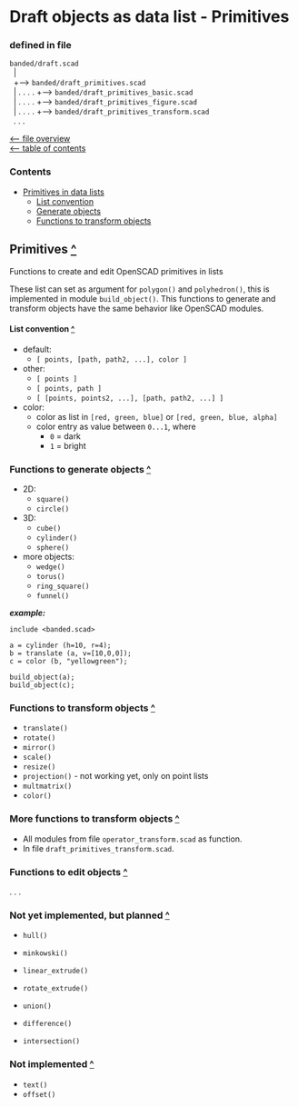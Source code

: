 Draft objects as data list - Primitives
=======================================

### defined in file
`banded/draft.scad`\
` `| \
` `+--> `banded/draft_primitives.scad`\
` `| . . . . +--> `banded/draft_primitives_basic.scad`\
` `| . . . . +--> `banded/draft_primitives_figure.scad`\
` `| . . . . +--> `banded/draft_primitives_transform.scad`\
` `. . .

[<-- file overview](file_overview.md)\
[<-- table of contents](contents.md)

### Contents
[contents]: #contents "Up to Contents"
- [Primitives in data lists](#primitives-)
  - [List convention](#list-convention-)
  - [Generate objects](#functions-to-generate-objects-)
  - [Functions to transform objects](#functions-to-transform-objects-)


Primitives [^][contents]
------------------------
Functions to create and edit OpenSCAD primitives in lists

These list can set as argument for `polygon()` and `polyhedron()`,
this is implemented in module `build_object()`.
This functions to generate and transform objects have the same behavior
like OpenSCAD modules.

#### List convention [^][contents]
- default:
  - `[ points, [path, path2, ...], color ]`
- other:
  - `[ points ]`
  - `[ points, path ]`
  - `[ [points, points2, ...], [path, path2, ...] ]`
- color:
  - color as list in `[red, green, blue]` or `[red, green, blue, alpha]`
  - color entry as value between `0...1`, where
    - `0` = dark
    - `1` = bright

### Functions to generate objects [^][contents]
- 2D:
  - `square()`
  - `circle()`
- 3D:
  - `cube()`
  - `cylinder()`
  - `sphere()`
- more objects:
  - `wedge()`
  - `torus()`
  - `ring_square()`
  - `funnel()`

___example:___
```OpenSCAD
include <banded.scad>

a = cylinder (h=10, r=4);
b = translate (a, v=[10,0,0]);
c = color (b, "yellowgreen");

build_object(a);
build_object(c);
```


### Functions to transform objects [^][contents]
- `translate()`
- `rotate()`
- `mirror()`
- `scale()`
- `resize()`
- `projection()` - not working yet, only on point lists
- `multmatrix()`
- `color()`


### More functions to transform objects [^][contents]
- All modules from file `operator_transform.scad` as function.
- In file `draft_primitives_transform.scad`.


### Functions to edit objects [^][contents]

. . .


### Not yet implemented, but planned [^][contents]
- `hull()`
- `minkowski()`

- `linear_extrude()`
- `rotate_extrude()`

- `union()`
- `difference()`
- `intersection()`

### Not implemented [^][contents]
- `text()`
- `offset()`

